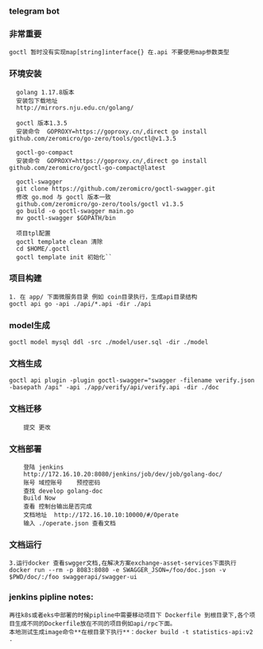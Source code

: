 ### telegram bot 

### 非常重要

```api
goctl 暂时没有实现map[string]interface{} 在.api 不要使用map参数类型
```

### 环境安装

```
  golang 1.17.8版本
  安装包下载地址
  http://mirrors.nju.edu.cn/golang/
```

```
  goctl 版本1.3.5
  安装命令  GOPROXY=https://goproxy.cn/,direct go install github.com/zeromicro/go-zero/tools/goctl@v1.3.5
```

```
  goctl-go-compact
  安装命令  GOPROXY=https://goproxy.cn/,direct go install github.com/zeromicro/goctl-go-compact@latest
``` 

```
  goctl-swagger
  git clone https://github.com/zeromicro/goctl-swagger.git
  修改 go.mod 与 goctl 版本一致
  github.com/zeromicro/go-zero/tools/goctl v1.3.5
  go build -o goctl-swagger main.go
  mv goctl-swagger $GOPATH/bin
```

```
  项目tpl配置
  goctl template clean 清除
  cd $HOME/.goctl
  goctl template init 初始化``
```

### 项目构建

```api
1. 在 app/ 下面微服务目录 例如 coin目录执行，生成api目录结构
goctl api go -api ./api/*.api -dir ./api
```

### model生成

```api
goctl model mysql ddl -src ./model/user.sql -dir ./model
```

### 文档生成

```
goctl api plugin -plugin goctl-swagger="swagger -filename verify.json -basepath /api" -api ./app/verify/api/verify.api -dir ./doc

```

### 文档迁移

``` cp ./doc/verify.json ../cointiger-golang-doc/doc 
    提交 更改
```

### 文档部署

``` 
    登陆 jenkins
    http://172.16.10.20:8080/jenkins/job/dev/job/golang-doc/
    账号 域控账号    预控密码
    查找 develop golang-doc
    Build Now
    查看 控制台输出是否完成    
    文档地址  http://172.16.10.10:10000/#/Operate 
    输入 ./operate.json 查看文档
```

### 文档运行

```api
3.运行docker 查看swgger文档,在解决方案exchange-asset-services下面执行
docker run --rm -p 8083:8080 -e SWAGGER_JSON=/foo/doc.json -v $PWD/doc/:/foo swaggerapi/swagger-ui 
```

### jenkins pipline notes:

```api
再往k8s或者eks中部署的时候pipline中需要移动项目下 Dockerfile 到根目录下,各个项目生成不同的Dockerfile放在不同的项目例如api/rpc下面。
本地测试生成image命令**在根目录下执行**：docker build -t statistics-api:v2 .
```
